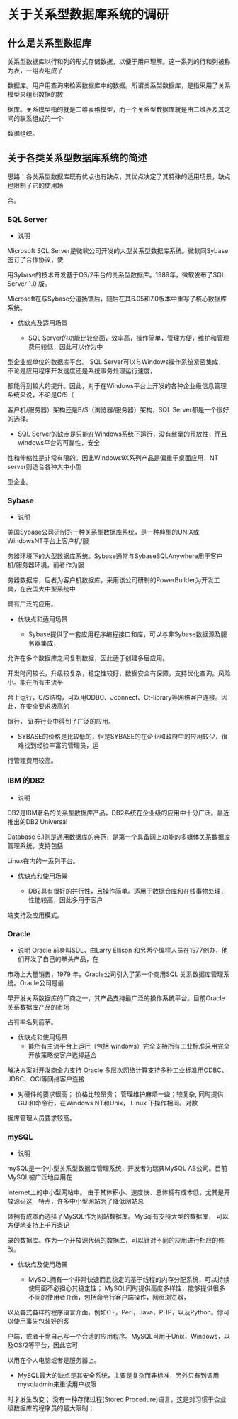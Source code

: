 # 关于关系型数据库系统的调研
##  什么是关系型数据库
关系型数据库以行和列的形式存储数据，以便于用户理解。这一系列的行和列被称为表，一组表组成了

数据库。用户用查询来检索数据库中的数据。所谓关系型数据库，是指采用了关系模型来组织数据的数

据库。关系模型指的就是二维表格模型，而一个关系型数据库就是由二维表及其之间的联系组成的一个

数据组织。
## 关于各类关系型数据库系统的简述
思路：各关系型数据库既有优点也有缺点，其优点决定了其特殊的适用场景，缺点也限制了它的使用场

合。
### SQL Server
- 说明

Microsoft SQL Server是微软公司开发的大型关系型数据库系统。微软同Sybase 签订了合作协议，使

用Sybase的技术开发基于OS/2平台的关系型数据库。1989年，微软发布了SQL Server 1.0 版。 

Microsoft在与Sybase分道扬镳后，随后在其6.05和7.0版本中重写了核心数据库系统。
- 优缺点及适用场景

  - SQL Server的功能比较全面，效率高，操作简单，管理方便，维护和管理费用较低，因此可以作为中

型企业或单位的数据库平台。
SQL Server可以与Windows操作系统紧密集成，不论是应用程序开发速度还是系统事务处理运行速度，

都能得到较大的提升。因此，对于在Windows平台上开发的各种企业级信息管理系统来说，不论是C/S（

客户机/服务器）架构还是B/S（浏览器/服务器）架构，SQL Server都是一个很好的选择。 

  - SQL Server的缺点是只能在Windows系统下运行，没有丝毫的开放性，而且windows平台的可靠性，安全

性和伸缩性是非常有限的。因此Windows9X系列产品是偏重于桌面应用，NT server则适合各种大中小型

型企业。 

### Sybase
- 说明 

美国Sybase公司研制的一种关系型数据库系统，是一种典型的UNIX或WindowsNT平台上客户机/服

务器环境下的大型数据库系统。Sybase通常与SybaseSQLAnywhere用于客户机/服务器环境，前者作为服

务器数据库，后者为客户机数据库，采用该公司研制的PowerBuilder为开发工具，在我国大中型系统中

具有广泛的应用。

- 优缺点和适用场景

  - Sybase提供了一套应用程序编程接口和库，可以与非Sybase数据源及服务器集成，

允许在多个数据库之间复制数据，因此适于创建多层应用。
 
开发时间较长，升级较复杂，稳定性较好，数据安全有保障，支持优化查询。风险小。能在所有主流平

台上运行，C/S结构，可以用ODBC、Jconnect、Ct-library等网络客户连接。因此，在安全要求极高的

银行， 证券行业中得到了广泛的应用。 

   - SYBASE的价格是比较低的，但是SYBASE的在企业和政府中的应用较少，很难找到经验丰富的管理员，运

行管理费用较高。


### IBM 的DB2
- 说明

DB2是IBM著名的关系型数据库产品，DB2系统在企业级的应用中十分广泛。最近推出的DB2 Universal 

Database 6.1则是通用数据库的典范，是第一个具备网上功能的多媒体关系数据库管理系统，支持包括

Linux在内的一系列平台。
- 优缺点和使用场景

  - DB2具有很好的并行性，且操作简单。适用于数据仓库和在线事物处理，性能较高，因此多用于客户

端支持及应用模式。
 
### Oracle
- 说明
Oracle 前身叫SDL，由Larry Ellison 和另两个编程人员在1977创办，他们开发了自己的拳头产品，在

市场上大量销售，1979 年，Oracle公司引入了第一个商用SQL 关系数据库管理系统。Oracle公司是最

早开发关系数据库的厂商之一，其产品支持最广泛的操作系统平台。目前Oracle关系数据库产品的市场

占有率名列前茅。
- 优缺点和使用场景
  - 能所有主流平台上运行（包括 windows）完全支持所有工业标准采用完全开放策略使客户选择适合

解决方案对开发商全力支持
Oracle 多层次网络计算支持多种工业标准用ODBC、JDBC、OCI等网络客户连接 
  - 对硬件的要求很高；
价格比较昂贵；
管理维护麻烦一些；较复杂, 同时提供GUI和命令行，在Windows NT和Unix， Linux 下操作相同。对数

据库管理人员要求较高。 

### mySQL
- 说明

mySQL是一个小型关系型数据库管理系统，开发者为瑞典MySQL AB公司。目前MySQL被广泛地应用在

Internet上的中小型网站中。
由于其体积小、速度快、总体拥有成本低，尤其是开放源码这一特点，许多中小型网站为了降低网站总

体拥有成本而选择了MySQL作为网站数据库。MySql有支持大型的数据库， 可以方便地支持上千万条记

录的数据库。作为一个开放源代码的数据库，可以针对不同的应用进行相应的修改。
- 优缺点及使用场景

  - MySQL拥有一个非常快速而且稳定的基于线程的内存分配系统，可以持续使用面不必担心其稳定性； 
MySQL同时提供高度多样性，能够提供很多不同的使用者介面，包括命令行客户端操作，网页浏览器，

以及各式各样的程序语言介面，例如C+，Perl，Java，PHP，以及Python。你可以使用事先包装好的客

户端，或者干脆自己写一个合适的应用程序。MySQL可用于Unix，Windows，以及OS/2等平台，因此它可

以用在个人电脑或者是服务器上。
  - MySQL最大的缺点是其安全系统，主要是复杂而非标准，另外只有到调用mysqladmin来重读用户权限

时才发生改变；
没有一种存储过程(Stored Procedure)语言，这是对习惯于企业级数据库的程序员的最大限制； 
